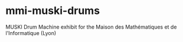 # mmi-muski-drums
MUSKI Drum Machine exhibit for the Maison des Mathématiques et de l'Informatique (Lyon)
